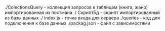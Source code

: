  ./ColectionsQuery  - коллекция запросов к таблицам (книга, жанр) импортированная из постмана
./ СкриптБд - скрипт импортированный из базы данных
./ index.js -  точка входа для сервера
./queries -  код для подключения к базе данных
./packag.json - фаил с зависимостями
